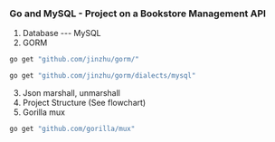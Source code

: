 ### Go and MySQL - Project on a Bookstore Management API
1. Database --- MySQL
2. GORM
```cmd
go get "github.com/jinzhu/gorm/"

go get "github.com/jinzhu/gorm/dialects/mysql"
```
3. Json marshall, unmarshall
4. Project Structure (See flowchart)
5. Gorilla mux

```cmd
go get "github.com/gorilla/mux"
```